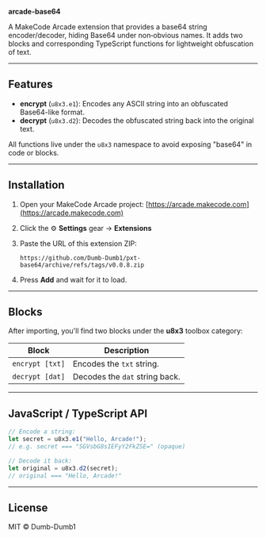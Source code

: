 **arcade-base64**

A MakeCode Arcade extension that provides a base64 string encoder/decoder, hiding Base64 under non‑obvious names. It adds two blocks and corresponding TypeScript functions for lightweight obfuscation of text.

---

## Features

* **encrypt** (`u8x3.e1`): Encodes any ASCII string into an obfuscated Base64-like format.
* **decrypt** (`u8x3.d2`): Decodes the obfuscated string back into the original text.

All functions live under the `u8x3` namespace to avoid exposing "base64" in code or blocks.

---

## Installation

1. Open your MakeCode Arcade project:
   [https://arcade.makecode.com](https://arcade.makecode.com)

2. Click the ⚙️ **Settings** gear → **Extensions**

3. Paste the URL of this extension ZIP:

   ```text
   https://github.com/Dumb-Dumb1/pxt-base64/archive/refs/tags/v0.0.8.zip
   ```

4. Press **Add** and wait for it to load.

---

## Blocks

After importing, you'll find two blocks under the **u8x3** toolbox category:

| Block           | Description                    |
| --------------- | ------------------------------ |
| `encrypt [txt]` | Encodes the `txt` string.      |
| `decrypt [dat]` | Decodes the `dat` string back. |

---

## JavaScript / TypeScript API

```ts
// Encode a string:
let secret = u8x3.e1("Hello, Arcade!");
// e.g. secret === "SGVsbG8sIEFyY2FkZSE=" (opaque)

// Decode it back:
let original = u8x3.d2(secret);
// original === "Hello, Arcade!"
```

---

## License

MIT © Dumb-Dumb1
